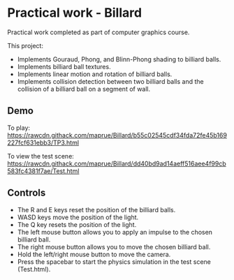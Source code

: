 # Practical work - Billard
Practical work completed as part of computer graphics course.

This project:
* Implements Gouraud, Phong, and Blinn-Phong shading to billiard balls.
* Implements billiard ball textures.
* Implements linear motion and rotation of billiard balls.
* Implements collision detection between two billiard balls and the collision of a billiard ball on
a segment of wall.

## Demo
To play: https://rawcdn.githack.com/maprue/Billard/b55c02545cdf34fda72fe45b169227fcf631ebb3/TP3.html

To view the test scene: https://rawcdn.githack.com/maprue/Billard/dd40bd9ad14aeff516aee4f99cb583fc4381f7ae/Test.html

## Controls
* The R and E keys reset the position of the billiard balls.
* WASD keys move the position of the light.
* The Q key resets the position of the light.
* The left mouse button allows you to apply an impulse to the chosen billiard ball.
* The right mouse button allows you to move the chosen billiard ball.
* Hold the left/right mouse button to move the camera.
* Press the spacebar to start the physics simulation in the test scene (Test.html).

